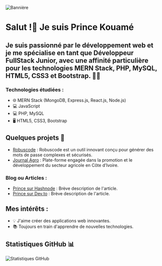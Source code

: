 ![Bannière](https://www.keycdn.com/img/support/full-stack-development.png)


# Salut !👋 Je suis Prince Kouamé

## Je suis passionné par le développement web et je me spécialise en tant que Développeur FullStack Junior, avec une affinité particulière pour les technologies MERN Stack, PHP, MySQL, HTML5, CSS3 et Bootstrap. 👨‍💻

### Technologies étudiées :
- 🌐 MERN Stack (MongoDB, Express.js, React.js, Node.js)
- 💻 JavaScript
- 💻 PHP, MySQL
- 🖥️ HTML5, CSS3, Bootstrap


## Quelques projets 🚀
- [Robuscode](https://princekouame.site/work/markdown-mystery-tour/) : Robuscode est un outil innovant conçu pour générer des mots de passe complexes et sécurisés. 
- [Journal Agro](https://princekouame.site/work/nested/duvet-genius/) : Plate-forme engagée dans la promotion et le développement du secteur agricole en Côte d’Ivoire.


### Blog ou Articles :
- [Prince sur Hashnode](https://princekouame.hashnode.dev/) : Brève description de l'article.
- [Prince sur Dev.to](https://dev.to/kouame09) : Brève description de l'article.

## Mes intérêts :
- 💡 J'aime créer des applications web innovantes.
- 📚 Toujours en train d'apprendre de nouvelles technologies.

## Statistiques GitHub 📊
![Statistiques GitHub](https://github-readme-stats.vercel.app/api?username=kouame09&show_icons=true&theme=radical)




